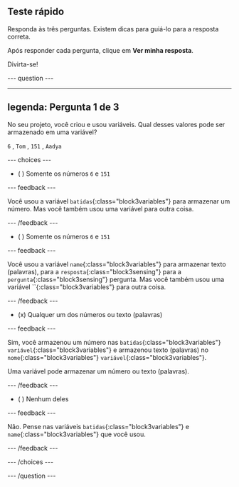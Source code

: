 ## Teste rápido

Responda às três perguntas. Existem dicas para guiá-lo para a resposta correta.

Após responder cada pergunta, clique em **Ver minha resposta**.

Divirta-se!

--- question ---

---
legenda: Pergunta 1 de 3
---

No seu projeto, você criou e usou variáveis. Qual desses valores pode ser armazenado em uma variável?

`6` , `Tom` , `151` , `Aadya`

--- choices ---

- ( ) Somente os números `6` e `151`

 --- feedback ---

 Você usou a variável `batidas`{:class="block3variables"} para armazenar um número. Mas você também usou uma variável para outra coisa.

 --- /feedback ---

- ( ) Somente os números `6` e `151`

 --- feedback ---

 Você usou a variável `name`{:class="block3variables"} para armazenar texto (palavras), para a `resposta`{:class="block3sensing"} para a `pergunta`{:class="block3sensing"} pergunta. Mas você também usou uma variável ``{:class="block3variables"} para outra coisa.

 --- /feedback ---

- (x) Qualquer um dos números ou texto (palavras)

 --- feedback ---

 Sim, você armazenou um número nas `batidas`{:class="block3variables"} `variável`{:class="block3variables"} e armazenou texto (palavras) no `nome`{:class="block3variables"} `variável`{:class="block3variables"}.

 Uma variável pode armazenar um número ou texto (palavras).

 --- /feedback ---

- ( ) Nenhum deles

 --- feedback ---

Não. Pense nas variáveis `batidas`{:class="block3variables"} e `name`{:class="block3variables"} que você usou.

 --- /feedback ---

--- /choices ---

--- /question ---
